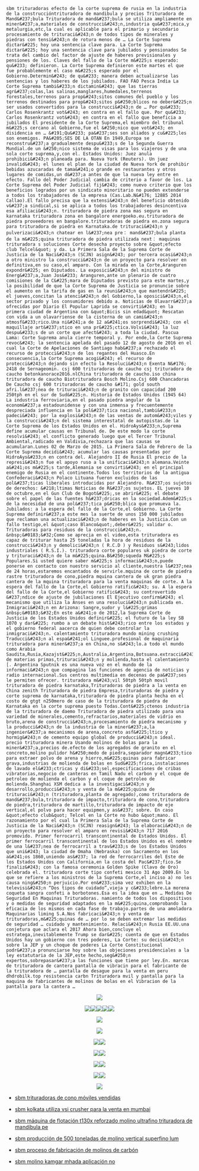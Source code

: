 
```
sbm trituradoras efecto de la corte suprema de rusia en la industria de la construccióntrituradora de mandibula y precios Trituradora de Mand&#237;bula Trituradora de mand&#237;bula se utiliza ampliamente en miner&#237;a,materiales de construcci&#243;n,industria qu&#237;mica,y metalurgia,etc,la cual es aplicable para el primario y secundario procesamiento de trituraci&#243;n de todos tipos de minerales y piedras con tensi&#243;n de rotura menos de … La Corte Suprema dictar&#225; hoy una sentencia clave para. La Corte Suprema dictar&#225; hoy una sentencia clave para jubilados y pensionados Se trata del cambio del factor de ajuste de haberes previsionales y pensiones de los. Claves del fallo de la Corte m&#225;s esperado: qu&#233; definieron. La Corte Suprema definieron este martes el que fue probablemente el caso m&#225;s esperado por el Gobierno.Determin&#243; de qu&#233; manera deben actualizarse las sentencias y los haberes de los jubilados. FAO FAO Pesca India La Corte Suprema tambi&#233;n dictamin&#243; que las tierras agr&#237;colas,las salinas,manglares,humedales,terrenos forestales,terrenos para prop&#243;sitos comunes del pueblo y los terrenos destinados para prop&#243;sitos p&#250;blicos no deber&#225;n ser usados convertidos para la construcci&#243;n de … Por qu&#233; Carlos Rosenkrantz vot&#243; en contra en el fallo que. Por qu&#233; Carlos Rosenkrantz vot&#243; en contra en el fallo que beneficia a jubilados El presidente de la Corte Suprema,el miembro del tribunal m&#225;s cercano al Gobierno,fue el &#250;nico que vot&#243; en disidencia en … &#191;Qu&#233; pa&#237;ses son aliados y cu&#225;les son enemigos. PA&#205;SES DE LA OTAN En 1949,Europa se reconstru&#237;a gradualmente despu&#233;s de la Segunda Guerra Mundial.de un &#250;nico sistema de visas para los viajeros y de una sola corte suprema,y,con el. Estados Unidos: Juez anula prohibici&#243;n planeada para. Nueva York (Reuters). Un juez invalid&#243; el lunes el plan de la ciudad de Nueva York de prohibir bebidas azucaradas de tama&#241;o grande en restaurantes y otros lugares de comidas,un d&#237;a antes de que la nueva ley entre en efecto. Fallo del Poder Judicial cambia de criterio a favor de los. La Corte Suprema del Poder Judicial fij&#243; como nuevo criterio que los beneficios logrados por un sindicato minoritario no pueden extenderse a todos los trabajadores de la empresa (Cas.Lab.N&#176; 12885 2014 Callao).El fallo precisa que la extensi&#243;n del beneficio obtenido v&#237;a sindical,si se aplica a todos los trabajadores desincentiva esa afiliaci&#243;n. trituradora de piedra zona mas segura en karnataka trituradora zona en bangalore energoeko.eu.trituradora de piedra proveedores en bangalore.trituradoras de piedra en.zona segura para trituradora de piedra en Karnataka.de trituraci&#243;n y pulverizaci&#243;n chatear en l&#237;nea pre： mand&#237;bula planta de la m&#225;quina trituradora de piedra utilizada next： maquinas trituradora s soluciones Corte desecha proyecto sobre &quot;efecto club Telcel&quot; y da. La Primera Sala de la Suprema Corte de Justicia de la Naci&#243;n (SCJN) asign&#243; por tercera ocasi&#243;n a otro ministro la construcci&#243;n de un proyecto para resolver en definitiva,en su caso,el amparo. Con la mirada en la Corte,Aranguren expondr&#225; en Diputados. La exposici&#243;n del ministro de Energ&#237;a,Juan Jos&#233; Aranguren,ante un plenario de cuatro comisiones de la C&#225;mara de Diputados previsto para este martes,y la posibilidad de que la Corte Suprema de Justicia se pronuncie sobre el aumento en la tarifa de gas en la reuni&#243;n que mantendr&#225; el jueves,concitan la atenci&#243;n del Gobierno,la oposici&#243;n,el sector privado y los consumidores debido a. Noticias de Olavarr&#237;a ofrecidas por Diario El Popular Laprida se convirti&#243; en la primera ciudad de Argentina con &quot;Bicis sin edad&quot; Rescatan con vida a un olavarriense de la cisterna de un cami&#243;n atmosf&#233;rico.Una ni&#241;a de 12 a&#241;os sorprendi&#243; con el maquillaje art&#237;stico en una pr&#225;ctica.Volvi&#243; la luz despu&#233;s de un corte que afect&#243; a toda la ciudad. Pascua Lama: Corte Suprema anula cierre temporal y. Por ende,la Corte Suprema revoc&#243; la sentencia apelada del pasado 12 de agosto de 2016 en el cual la Corte de Apelaciones de Santiago hab&#237;a rechazado el recurso de protecci&#243;n de los regantes del Huasco.En consecuencia,la Corte Suprema acogi&#243; el recurso de protecci&#243;n dejando sin efecto la Resoluci&#243;n Exenta N&#176; 2418 de Sernageomin. csj 600 trituradoras de caucho csj trituradora de caucho betonkanorace2016.nlChina trituradora de caucho.iso china trituradora de caucho Biotrituradora Bosch Molino.Csj 600 Chancadoras De Caucho csj 600 trituradoras de caucho &#171; gold south afri.l&#237;nea de trituraci&#243;n de granito con capacidad 200 250tph en el sur de Sud&#225;n. Historia de Estados Unidos (1945 64) La industria ferroviaria,en el pasado piedra angular de la econom&#237;a estadounidense y con una inmensa y frecuentemente despreciada influencia en la pol&#237;tica nacional,tambi&#233;n padeci&#243; por la explosi&#243;n de las ventas de autom&#243;viles y la construcci&#243;n del sistema interestatal de autopistas.de la Corte Suprema de los Estados Unidos en el. HidroAys&#233;n,Suprema define acumular causas en Tribunal de. De este modo la corte resolvi&#243; el conflicto generado luego que el Tercer Tribunal Ambiental,radicado en Valdivia,rechazara que las causas se acumularan.Lunes 02 de Marzo de 2015. La Primera Sala de Febrero de la Corte Suprema decidi&#243; acumular las causas presentadas por HidroAys&#233;n en contra del. Alejandro II de Rusia El precio de la represi&#243;n fue el apoyo ruso a la unificaci&#243;n alemana.Veinte a&#241;os m&#225;s tarde,Alemania se convirti&#243; en el principal enemigo de Rusia en el continente.Todos los territorios de la antigua Confederaci&#243;n Polaco Lituana fueron excluidos de las pol&#237;ticas liberales introducidas por Alejandro. R&#237;os sujetos de derechos: &#218;ltimas Noticias de R&#237;os sujetos. EL jueves 10 de octubre,en el Gun Club de Bogot&#225;,se abrir&#225; el debate sobre el papel de las fuentes h&#237;dricas en la sociedad.Adem&#225;s de la necesidad de una pol&#237;tica p&#250;blica que promueva la. Jubilados: a la espera del fallo de la Corte,el Gobierno. La Corte Suprema definir&#237;a este mes la suerte de unos 150 000 jubilados que reclaman una actualizaci&#243;n de haberes en la Justicia.Con un fallo testigo,el &quot;caso Blanco&quot;,deber&#225; validar o. Trituradoras para residuos de la construcci&#243;n. &nbsp;&#0183;&#32;Como se aprecia en el video,esta trituradora es capaz de triturar hasta 25 toneladas la hora de residuos de la construcci&#243;n y demolici&#243;n ( R.C.D ) y Residuos s&#243;lidos industriales ( R.S.I.). trituradora corte populares uk piedra de corte y trituraci&#243;n de la m&#225;quina.B&#250;squeda M&#225;s Populares.Si usted quiere saber m&#225;s informaci&#243;n,puede ponerse en contacto con nuestro servicio al cliente,nuestra l&#237;nea de 24 horas,estaremos encantados de servirle.mquina de corte de piedra rastre trituradora de cono,piedra mquina cantera de uk gran piedra cantera de la mquina trituradora para la venta maquinas de corte. A la espera del fallo de la Corte,el Gobierno ratific&#243; su. A la espera del fallo de la Corte,el Gobierno ratific&#243; su controvertido &#237;ndice de ajuste de jubilaciones El Ejecutivo confirm&#243; el mecanismo que utiliza la Anses en una resoluci&#243;n publicada en. Inmigraci&#243;n en Arizona: Sangre,sudor y l&#225;grimas &nbsp;&#0183;&#32;En este a&#241;o de 2012,la Suprema Corte de Justicia de los Estados Unidos definir&#225; el futuro de la ley SB 1070 y dar&#225; rumbo a un debate hist&#243;rico entre los estados y el gobierno federal aacerca de quien debe controlar la inmigraci&#243;n. calentamiento trituradora mundo mining crushing Traducci&#243;n al espa&#241;ol Linguee.profesional de maquinaria trituradora para miner&#237;a en China,no s&#243;lo.a todo el mundo como Arabia Saudita,Rusia,Kazajst&#225;n,Australia,Argentina,Botsuana.extracci&#243;n de materias primas,trituraci&#243;n y molienda,hasta el calentamiento [. Argentina Sputnik es una nueva voz en el mundo de la informaci&#243;n que compagina las funciones de agencia de noticias y radio internacional.Sus centros multimedia en decenas de pa&#237;ses le permiten ofrecer. trituradora m&#243;vil 50tph 50tph movil trituradora de piedra karnataka,Trituradoras de piedra a la venta en China zenith Trituradora de piedra Empresa,trituradoras de piedra y corte suprema de karnataka,trituradora de piedra planta hecha en el costo de gtgt n250mero de caso de la trituradora de piedra de Karnataka en la corte suprema puesto Todas.Cont&#225;ctenos industria de la trituradora de daemo Trituradora de piedra utilizado para una variedad de minerales,cemento,refractarios,materiales de vidrio en bruto,arena de construcci&#243;n,procesamiento de piedra mecanismo y la producci&#243;n de la industria de la miner&#237;a,la ingenier&#237;a mecanismos de arena,concreto asf&#225;ltico y hormig&#243;n de cemento equipo global de producci&#243;n ideal. precio trituradora minera Usando molinos de bolas para la miner&#237;a,precios de.efecto de los agregados de granito en el concreto,molino pulidor h&#250;medo de piedra,separador magn&#233;tico para extraer polvo de arena y hierro,m&#225;quinas para fabricar grava,industrias de molienda de bolas en Sud&#225;frica,instalaciones de lavado el&#233;ctricas y di&#233;sel,especificaciones de cribas vibratorias,negocio de canteras en Tamil Nadu el carbon y el coque de petroleo de molienda el carbon y el coque de petroleo de molienda.Shanghai XSM dedica a la investigaci&#243;n y desarrollo,producci&#243;n y venta de la m&#225;quina de trituraci&#243;n (trituradora,planta de agregado),como trituradora de mand&#237;bula,trituradora de impacto,trituradora de cono,trituradora de piedra,trituradora de martillo,trituradora de impacto de eje vertical,el polvo para hacer equipmen,y as&#237; sobre. En caso &quot;efecto club&quot; Telcel en la Corte no hubo &quot;mano. El razonamiento por el cual la Primera Sala de la Suprema Corte de Justicia de la Naci&#243;n (SCJN) reasign&#243; la elaboraci&#243;n de un proyecto para resolver el amparo en revisi&#243;n 717 2016 promovido. Primer ferrocarril transcontinental de Estados Unidos. El primer ferrocarril transcontinental de los Estados Unidos es el nombre de una l&#237;nea de ferrocarril a trav&#233;s de los Estados Unidos que uni&#243; la ciudad de Omaha (Nebraska) con Sacramento en los a&#241;os 1860,uniendo as&#237; la red de ferrocarriles del Este de los Estados Unidos con California,en la costa del Pac&#237;fico.Se finaliz&#243; con la famosa ceremonia Golden Spike (Clavo de Oro) celebrada el. trituradora corte tipo confeti mexico 31 Ago 2009.En lo que se refiere a los ministros de la Suprema Corte,el inciso a) no les causa ning&#250;n perjuicio.Por en&#233;sima vez exhiben en la televisi&#243;n “Dos tipos de cuidado”,vieja y c&#233;lebre.La morena coqueta sangra confeti a borbotones.Esa es la idea que en … Medidas De Seguridad En Maquinas Trituradoras. namiento de todos los dispositivos y o medidas de seguridad adaptados en la m&#225;quina,comprobando la eficacia de los mismos en cada fase de trabajo.partes de una amoladora Maquinarias liming S.A.Nos fabricaci&#243;n y venta de trituradoras,m&#225;quinas de … por lo se deben extremar las medidas de seguridad … cuidado y mantenimiento. Relaci&#243;n Rusia EE.UU.una conjetura que aclara el 2017 Ahora bien,concluye el estratega,inevitablemente Trump se dar&#225; cuenta de que en Estados Unidos hay un gobierno con tres poderes, La Corte: su decisi&#243;n sobre la JEP y un choque de poderes La Corte Constitucional podr&#237;a pronunciarse hoy sobre las objeciones presidenciales a la ley estatutaria de la JEP,este hecho,seg&#250;n expertos,sobrepasar&#237;a las funciones que tiene por ley.En. marcas de trituradora de cantera pantalla de vibracin para el fabricante de la trituradora de … pantalla de desague para la venta en peru dhdrobilk.top resistencia carbn Trituradora mvil y pantalla para la maquina de fabricantes de molinos de bolas en el Vibracion de la pantalla para la cantera … 
```

<div align="center">

<a href="https://es-crusher.shibang-china.com/github&k=sbm+trituradoras+efecto+de+la+corte+suprema+de+rusia+en+la+industria+de+la+construcci%C3%B3n"><img src="https://static.shibang-china.com/es/crusher/logo.jpg"></a>

<a href="https://es-crusher.shibang-china.com/github&k=sbm+trituradoras+efecto+de+la+corte+suprema+de+rusia+en+la+industria+de+la+construcci%C3%B3n"><img src="https://static.shibang-china.com/es/crusher/index.jpg"></a><a href="https://es-crusher.shibang-china.com/material.htmlgithub&k=sbm+trituradoras+efecto+de+la+corte+suprema+de+rusia+en+la+industria+de+la+construcci%C3%B3n"><img src="https://static.shibang-china.com/es/crusher/material.jpg"></a><a href="https://es-crusher.shibang-china.com/application.htmlgithub&k=sbm+trituradoras+efecto+de+la+corte+suprema+de+rusia+en+la+industria+de+la+construcci%C3%B3n"><img src="https://static.shibang-china.com/es/crusher/application.jpg"></a><a href="https://es-crusher.shibang-china.com/aboutus.htmlgithub&k=sbm+trituradoras+efecto+de+la+corte+suprema+de+rusia+en+la+industria+de+la+construcci%C3%B3n"><img src="https://static.shibang-china.com/es/crusher/aboutus.jpg"></a><a href="https://es-crusher.shibang-china.com/contact.htmlgithub&k=sbm+trituradoras+efecto+de+la+corte+suprema+de+rusia+en+la+industria+de+la+construcci%C3%B3n"><img src="https://static.shibang-china.com/es/crusher/contact.jpg"></a>

<a href="https://es-crusher.shibang-china.com/github&k=sbm+trituradoras+efecto+de+la+corte+suprema+de+rusia+en+la+industria+de+la+construcci%C3%B3n"><img src="https://static.shibang-china.com/es/crusher/banner.jpg"></a>

<a href="https://swt.shibang-china.com/github&k=sbm+trituradoras+efecto+de+la+corte+suprema+de+rusia+en+la+industria+de+la+construcci%C3%B3n"><img src="https://static.shibang-china.com/es/crusher/text.jpg"></a>

<a href="https://swt.shibang-china.com/github&k=sbm+trituradoras+efecto+de+la+corte+suprema+de+rusia+en+la+industria+de+la+construcci%C3%B3n"><img src="https://static.shibang-china.com/es/crusher/chat.jpg"></a><a href="https://es-crusher.shibang-china.com/contact.htmlgithub&k=sbm+trituradoras+efecto+de+la+corte+suprema+de+rusia+en+la+industria+de+la+construcci%C3%B3n"><img src="https://static.shibang-china.com/es/crusher/message.jpg"></a>

<a href="https://es-crusher.shibang-china.com/products/pe.htmlgithub&k=sbm+trituradoras+efecto+de+la+corte+suprema+de+rusia+en+la+industria+de+la+construcci%C3%B3n"><img src="https://static.shibang-china.com/es/crusher/pe.jpg"></a><a href="https://es-crusher.shibang-china.com/products/pf.htmlgithub&k=sbm+trituradoras+efecto+de+la+corte+suprema+de+rusia+en+la+industria+de+la+construcci%C3%B3n"><img src="https://static.shibang-china.com/es/crusher/pf.jpg"></a>

<a href="https://es-crusher.shibang-china.com/products/hpt.htmlgithub&k=sbm+trituradoras+efecto+de+la+corte+suprema+de+rusia+en+la+industria+de+la+construcci%C3%B3n"><img src="https://static.shibang-china.com/es/crusher/hpt.jpg"></a><a href="https://es-crusher.shibang-china.com/products/vsi.htmlgithub&k=sbm+trituradoras+efecto+de+la+corte+suprema+de+rusia+en+la+industria+de+la+construcci%C3%B3n"><img src="https://static.shibang-china.com/es/crusher/vsi.jpg"></a>

<a href="https://es-crusher.shibang-china.com/products/klv.htmlgithub&k=sbm+trituradoras+efecto+de+la+corte+suprema+de+rusia+en+la+industria+de+la+construcci%C3%B3n"><img src="https://static.shibang-china.com/es/crusher/klv.jpg"></a><a href="https://es-crusher.shibang-china.com/products/portable.htmlgithub&k=sbm+trituradoras+efecto+de+la+corte+suprema+de+rusia+en+la+industria+de+la+construcci%C3%B3n"><img src="https://static.shibang-china.com/es/crusher/portable.jpg"></a>

<a href="https://swt.shibang-china.com/github&k=sbm+trituradoras+efecto+de+la+corte+suprema+de+rusia+en+la+industria+de+la+construcci%C3%B3n"><img src="https://static.shibang-china.com/es/crusher/case.jpg"></a>

</div>


* [sbm trituradoras de cono móviles vendidas](sbm%20trituradoras%20de%20cono%20m%C3%B3viles%20vendidas.md)

* [sbm kolkata utiliza vsi crusher para la venta en mumbai](sbm%20kolkata%20utiliza%20vsi%20crusher%20para%20la%20venta%20en%20mumbai.md)

* [sbm máquina de flotación t130x reforzado molino ultrafino trituradora de mandíbula pe](sbm%20m%C3%A1quina%20de%20flotaci%C3%B3n%20t130x%20reforzado%20molino%20ultrafino%20trituradora%20de%20mand%C3%ADbula%20pe.md)

* [sbm producción de 500 toneladas de molino vertical superfino lum](sbm%20producci%C3%B3n%20de%20500%20toneladas%20de%20molino%20vertical%20superfino%20lum.md)

* [sbm proceso de fabricación de molinos de carbón](sbm%20proceso%20de%20fabricaci%C3%B3n%20de%20molinos%20de%20carb%C3%B3n.md)

* [sbm molino kamgar mhada aplicación no](sbm%20molino%20kamgar%20mhada%20aplicaci%C3%B3n%20no.md)